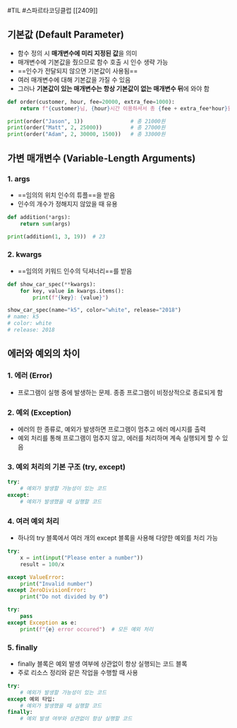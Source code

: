 #TIL #스파르타코딩클럽 [[2409]]

## 기본값 (Default Parameter)
- 함수 정의 시 **매개변수에 미리 지정된 값**을 의미
- 매개변수에 기본값을 줬으므로 함수 호출 시 인수 생략 가능
- ==인수가 전달되지 않으면 기본값이 사용됨==
- 여러 매개변수에 대해 기본값을 가질 수 있음
- 그러나 **기본값이 있는 매개변수는 항상 기본값이 없는 매개변수 뒤**에 와야 함

```python
def order(customer, hour, fee=20000, extra_fee=1000):
	return f"{customer}님, {hour}시간 이용하셔서 총 {fee + extra_fee*hour}원 입니다."

print(order("Jason", 1))               # 총 21000원
print(order("Matt", 2, 25000))         # 총 27000원
print(order("Adam", 2, 30000, 1500))   # 총 33000원
```




## 가변 매개변수 (Variable-Length Arguments)
### 1. args
- ==임의의 위치 인수의 튜플==을 받음
- 인수의 개수가 정해지지 않았을 때 유용

```python
def addition(*args):
	return sum(args)

print(addition(1, 3, 19))  # 23
```


### 2. kwargs
- ==임의의 키워드 인수의 딕셔너리==를 받음

```python
def show_car_spec(**kwargs):
	for key, value in kwargs.items():
		print(f"{key}: {value}")

show_car_spec(name="k5", color="white", release="2018")
# name: k5
# color: white
# release: 2018
```




## 에러와 예외의 차이
### 1. 에러 (Error)
- 프로그램이 실행 중에 발생하는 문제. 종종 프로그램이 비정상적으로 종료되게 함


### 2. 예외 (Exception)
- 에러의 한 종류로, 예외가 발생하면 프로그램이 멈추고 에러 메시지를 출력
- 예외 처리를 통해 프로그램이 멈추지 않고, 에러를 처리하며 계속 실행되게 할 수 있음


### 3. 예외 처리의 기본 구조 (try, except)

```python
try:
	# 예외가 발생할 가능성이 있는 코드
except:
	# 예외가 발생했을 때 실행할 코드
```


### 4. 여러 예외 처리
- 하나의 try 블록에서 여러 개의 except 블록을 사용해 다양한 예외를 처리 가능

```python
try:
	x = int(input("Please enter a number"))
	result = 100/x

except ValueError:
	print("Invalid number")
except ZeroDivisionError:
	print("Do not divided by 0")
```
```python
try:
	pass
except Exception as e:
	print(f"{e} error occured")  # 모든 예외 처리
```


### 5. finally
- finally 블록은 예외 발생 여부에 상관없이 항상 실행되는 코드 블록
- 주로 리소스 정리와 같은 작업을 수행할 때 사용

```python
try:
	# 예외가 발생할 가능성이 있는 코드
except 예외 타입:
	# 예외가 발생했을 때 실행할 코드
finally:
	# 예외 발생 여부와 상관없이 항상 실행할 코드
```

